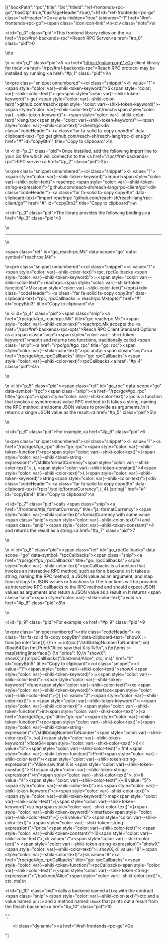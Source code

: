 [{"bookPath":"rpc","title":"Go","titleId":"ref-frontends-rpc-go","hasOtp":true,"hasPageHeader":true},"<h1 id=\"ref-frontends-rpc-go\" class=\"refHeader\">Go<a aria-hidden=\"true\" tabindex=\"-1\" href=\"#ref-frontends-rpc-go\"><span class=\"icon icon-link\"></span></a></h1>\n<div class=\"note\">\n  <p><i id=\"p_0\" class=\"pid\"></i>This frontend library relies on the <a href=\"/rpc/#ref-backends-rpc\">Reach RPC Server</a>.<a href=\"#p_0\" class=\"pid\">0</a></p>\n</div>\n<p>\n  <i id=\"p_1\" class=\"pid\"></i>A <a href=\"https://golang.org\">Go</a> client library for the\n  <a href=\"/rpc/#ref-backends-rpc\">Reach RPC protocol</a> may be installed by running:<a href=\"#p_1\" class=\"pid\">1</a>\n</p>\n<pre class=\"snippet unnumbered\"><ol class=\"snippet\"><li value=\"1\"><span style=\"color: var(--shiki-token-keyword)\">$</span><span style=\"color: var(--shiki-color-text)\"> go</span><span style=\"color: var(--shiki-token-keyword)\"> get </span><span style=\"color: var(--shiki-color-text)\">github.com/reach</span><span style=\"color: var(--shiki-token-keyword)\">-</span><span style=\"color: var(--shiki-color-text)\">sh/reach</span><span style=\"color: var(--shiki-token-keyword)\">-</span><span style=\"color: var(--shiki-color-text)\">lang/rpc</span><span style=\"color: var(--shiki-token-keyword)\">-</span><span style=\"color: var(--shiki-color-text)\">client/go</span></li></ol><div class=\"codeHeader\">&nbsp;<a class=\"far fa-solid fa-copy copyBtn\" data-clipboard-text=\"go get github.com/reach-sh/reach-lang/rpc-client/go\" href=\"#\" id=\"copyBtn1\" title=\"Copy to clipboard\"></a></div></pre>\n<p>\n  <i id=\"p_2\" class=\"pid\"></i>Once installed, add the following import line to your Go file which will connect\n  to the <a href=\"/rpc/#ref-backends-rpc\">RPC server</a>:<a href=\"#p_2\" class=\"pid\">2</a>\n</p>\n<pre class=\"snippet unnumbered\"><ol class=\"snippet\"><li value=\"1\"><span style=\"color: var(--shiki-token-keyword)\">import</span><span style=\"color: var(--shiki-color-text)\"> reachrpc </span><span style=\"color: var(--shiki-token-string-expression)\">\"github.com/reach-sh/reach-lang/rpc-client/go\"</span></li></ol><div class=\"codeHeader\">&nbsp;<a class=\"far fa-solid fa-copy copyBtn\" data-clipboard-text=\"import reachrpc &quot;github.com/reach-sh/reach-lang/rpc-client/go&quot;\" href=\"#\" id=\"copyBtn2\" title=\"Copy to clipboard\"></a></div></pre>\n<p><i id=\"p_3\" class=\"pid\"></i>The library provides the following bindings:<a href=\"#p_3\" class=\"pid\">3</a></p>\n<hr>\n<p><span class=\"ref\" id=\"go_reachrpc.Mk\" data-scope=\"go\" data-symbol=\"reachrpc.Mk\"></span></p>\n<pre class=\"snippet unnumbered\"><ol class=\"snippet\"><li value=\"1\"><span style=\"color: var(--shiki-color-text)\">rpc, rpcCallbacks </span><span style=\"color: var(--shiki-token-keyword)\">:=</span><span style=\"color: var(--shiki-color-text)\"> reachrpc.</span><span style=\"color: var(--shiki-token-function)\">Mk</span><span style=\"color: var(--shiki-color-text)\">(opts)</span></li></ol><div class=\"codeHeader\">&nbsp;<a class=\"far fa-solid fa-copy copyBtn\" data-clipboard-text=\"rpc, rpcCallbacks := reachrpc.Mk(opts)\" href=\"#\" id=\"copyBtn3\" title=\"Copy to clipboard\"></a></div></pre>\n<p>\n  <i id=\"p_4\" class=\"pid\"></i><span class=\"snip\"><a href=\"/rpc/go/#go_reachrpc.Mk\" title=\"go: reachrpc.Mk\"><span style=\"color: var(--shiki-color-text)\">reachrpc.Mk</span></a></span> accepts the <a href=\"/rpc/#ref-backends-rpc-opts\">Reach RPC Client Standard Options</a> as a <span class=\"snip\"><span style=\"color: var(--shiki-token-keyword)\">map</span></span>\n  and returns two functions, traditionally called <span class=\"snip\"><a href=\"/rpc/go/#go_rpc\" title=\"go: rpc\"><span style=\"color: var(--shiki-color-text)\">rpc</span></a></span> and\n  <span class=\"snip\"><a href=\"/rpc/go/#go_rpcCallbacks\" title=\"go: rpcCallbacks\"><span style=\"color: var(--shiki-color-text)\">rpcCallbacks</span></a></span>.<a href=\"#p_4\" class=\"pid\">4</a>\n</p>\n<p>\n  <i id=\"p_5\" class=\"pid\"></i><span class=\"ref\" id=\"go_rpc\" data-scope=\"go\" data-symbol=\"rpc\"></span><span class=\"snip\"><a href=\"/rpc/go/#go_rpc\" title=\"go: rpc\"><span style=\"color: var(--shiki-color-text)\">rpc</span></a></span> is a function that invokes a synchronous value RPC method.\n  It takes a string, naming the RPC method, and some JSON values to provide as arguments.\n  It returns a single JSON value as the result.<a href=\"#p_5\" class=\"pid\">5</a>\n</p>\n<p><i id=\"p_6\" class=\"pid\"></i>For example,<a href=\"#p_6\" class=\"pid\">6</a></p>\n<pre class=\"snippet unnumbered\"><ol class=\"snippet\"><li value=\"1\"><a href=\"/rpc/go/#go_rpc\" title=\"go: rpc\"><span style=\"color: var(--shiki-token-function)\">rpc</span></a><span style=\"color: var(--shiki-color-text)\">(</span><span style=\"color: var(--shiki-token-string-expression)\">\"/stdlib/formatCurrency\"</span><span style=\"color: var(--shiki-color-text)\">, i, </span><span style=\"color: var(--shiki-token-constant)\">4</span><span style=\"color: var(--shiki-color-text)\">).(</span><span style=\"color: var(--shiki-token-keyword)\">string</span><span style=\"color: var(--shiki-color-text)\">)</span></li></ol><div class=\"codeHeader\">&nbsp;<a class=\"far fa-solid fa-copy copyBtn\" data-clipboard-text=\"rpc(&quot;/stdlib/formatCurrency&quot;, i, 4).(string)\" href=\"#\" id=\"copyBtn4\" title=\"Copy to clipboard\"></a></div></pre>\n<p><i id=\"p_7\" class=\"pid\"></i>calls <span class=\"snip\"><a href=\"/frontend/#js_formatCurrency\" title=\"js: formatCurrency\"><span style=\"color: var(--shiki-color-text)\">formatCurrency</span></a></span> with some value <span class=\"snip\"><span style=\"color: var(--shiki-color-text)\">i</span></span> and <span class=\"snip\"><span style=\"color: var(--shiki-token-constant)\">4</span></span> and returns the result as a string.<a href=\"#p_7\" class=\"pid\">7</a></p>\n<p>\n  <i id=\"p_8\" class=\"pid\"></i><span class=\"ref\" id=\"go_rpcCallbacks\" data-scope=\"go\" data-symbol=\"rpcCallbacks\"></span><span class=\"snip\"><a href=\"/rpc/go/#go_rpcCallbacks\" title=\"go: rpcCallbacks\"><span style=\"color: var(--shiki-color-text)\">rpcCallbacks</span></a></span> is a function that invokes an interactive RPC method, such as for a backend.\n  It takes a string, naming the RPC method, a JSON value as an argument, and map from strings to JSON values or functions.\n  The functions will be provided as interactive RPC callbacks to the RPC method and should expect JSON values as arguments and return a JSON value as a result.\n  It returns <span class=\"snip\"><span style=\"color: var(--shiki-color-text)\">void</span></span>.<a href=\"#p_8\" class=\"pid\">8</a>\n</p>\n<p><i id=\"p_9\" class=\"pid\"></i>For example,<a href=\"#p_9\" class=\"pid\">9</a></p>\n<pre class=\"snippet numbered\"><div class=\"codeHeader\">&nbsp;<a class=\"far fa-solid fa-copy copyBtn\" data-clipboard-text=\"showX := func(xo interface{}) {\n  x := int(rpc(&quot;/stdlib/bigNumberToNumber&quot;, xo).(float64))\n  fmt.Printf(&quot;Alice saw that X is %f\\n&quot;, x)\n}\nms := map[string]interface{} {\n  &quot;price&quot;: 10,\n  &quot;showX&quot;: showX,\n}\nrpcCallbacks(&quot;/backend/Alice&quot;, ctc, ms)\" href=\"#\" id=\"copyBtn5\" title=\"Copy to clipboard\"></a></div><ol class=\"snippet\"><li value=\"1\"><span style=\"color: var(--shiki-color-text)\">showX </span><span style=\"color: var(--shiki-token-keyword)\">:=</span><span style=\"color: var(--shiki-color-text)\"> </span><span style=\"color: var(--shiki-token-keyword)\">func</span><span style=\"color: var(--shiki-color-text)\">(xo </span><span style=\"color: var(--shiki-token-keyword)\">interface</span><span style=\"color: var(--shiki-color-text)\">{}) {</span></li><li value=\"2\"><span style=\"color: var(--shiki-color-text)\">  x </span><span style=\"color: var(--shiki-token-keyword)\">:=</span><span style=\"color: var(--shiki-color-text)\"> </span><span style=\"color: var(--shiki-token-function)\">int</span><span style=\"color: var(--shiki-color-text)\">(</span><a href=\"/rpc/go/#go_rpc\" title=\"go: rpc\"><span style=\"color: var(--shiki-token-function)\">rpc</span></a><span style=\"color: var(--shiki-color-text)\">(</span><span style=\"color: var(--shiki-token-string-expression)\">\"/stdlib/bigNumberToNumber\"</span><span style=\"color: var(--shiki-color-text)\">, xo).(</span><span style=\"color: var(--shiki-token-keyword)\">float64</span><span style=\"color: var(--shiki-color-text)\">))</span></li><li value=\"3\"><span style=\"color: var(--shiki-color-text)\">  fmt.</span><span style=\"color: var(--shiki-token-function)\">Printf</span><span style=\"color: var(--shiki-color-text)\">(</span><span style=\"color: var(--shiki-token-string-expression)\">\"Alice saw that X is </span><span style=\"color: var(--shiki-token-constant)\">%f</span><span style=\"color: var(--shiki-token-string-expression)\">\\n\"</span><span style=\"color: var(--shiki-color-text)\">, x)</span></li><li value=\"4\"><span style=\"color: var(--shiki-color-text)\">}</span></li><li value=\"5\"><span style=\"color: var(--shiki-color-text)\">ms </span><span style=\"color: var(--shiki-token-keyword)\">:=</span><span style=\"color: var(--shiki-color-text)\"> </span><span style=\"color: var(--shiki-token-keyword)\">map</span><span style=\"color: var(--shiki-color-text)\">[</span><span style=\"color: var(--shiki-token-keyword)\">string</span><span style=\"color: var(--shiki-color-text)\">]</span><span style=\"color: var(--shiki-token-keyword)\">interface</span><span style=\"color: var(--shiki-color-text)\">{} {</span></li><li value=\"6\"><span style=\"color: var(--shiki-color-text)\">  </span><span style=\"color: var(--shiki-token-string-expression)\">\"price\"</span><span style=\"color: var(--shiki-color-text)\">: </span><span style=\"color: var(--shiki-token-constant)\">10</span><span style=\"color: var(--shiki-color-text)\">,</span></li><li value=\"7\"><span style=\"color: var(--shiki-color-text)\">  </span><span style=\"color: var(--shiki-token-string-expression)\">\"showX\"</span><span style=\"color: var(--shiki-color-text)\">: showX,</span></li><li value=\"8\"><span style=\"color: var(--shiki-color-text)\">}</span></li><li value=\"9\"><a href=\"/rpc/go/#go_rpcCallbacks\" title=\"go: rpcCallbacks\"><span style=\"color: var(--shiki-token-function)\">rpcCallbacks</span></a><span style=\"color: var(--shiki-color-text)\">(</span><span style=\"color: var(--shiki-token-string-expression)\">\"/backend/Alice\"</span><span style=\"color: var(--shiki-color-text)\">, ctc, ms)</span></li></ol></pre>\n<p><i id=\"p_10\" class=\"pid\"></i>calls a backend named <code>Alice</code> with the contract <span class=\"snip\"><span style=\"color: var(--shiki-color-text)\">ctc</span></span> and a value named <code>price</code> and a method named <code>showX</code> that prints out a result from the Reach backend.<a href=\"#p_10\" class=\"pid\">10</a></p>","<ul><li class=\"dynamic\"><a href=\"#ref-frontends-rpc-go\">Go</a></li></ul>"]